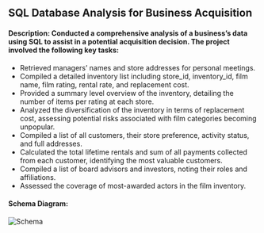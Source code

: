 
## SQL Database Analysis for Business Acquisition

#### Description: Conducted a comprehensive analysis of a business’s data using SQL to assist in a potential acquisition decision. The project involved the following key tasks:
- Retrieved managers’ names and store addresses for personal meetings.
- Compiled a detailed inventory list including store_id, inventory_id, film name, film rating, rental rate, and replacement cost.
- Provided a summary level overview of the inventory, detailing the number of items per rating at each store.
- Analyzed the diversification of the inventory in terms of replacement cost, assessing potential risks associated with film categories becoming unpopular.
- Compiled a list of all customers, their store preference, activity status, and full addresses.
- Calculated the total lifetime rentals and sum of all payments collected from each customer, identifying the most valuable customers.
- Compiled a list of board advisors and investors, noting their roles and affiliations.
- Assessed the coverage of most-awarded actors in the film inventory.

#### Schema Diagram:
![Schema](https://i.ibb.co/f19fjgt/Screenshot-2024-05-12-224353.png)